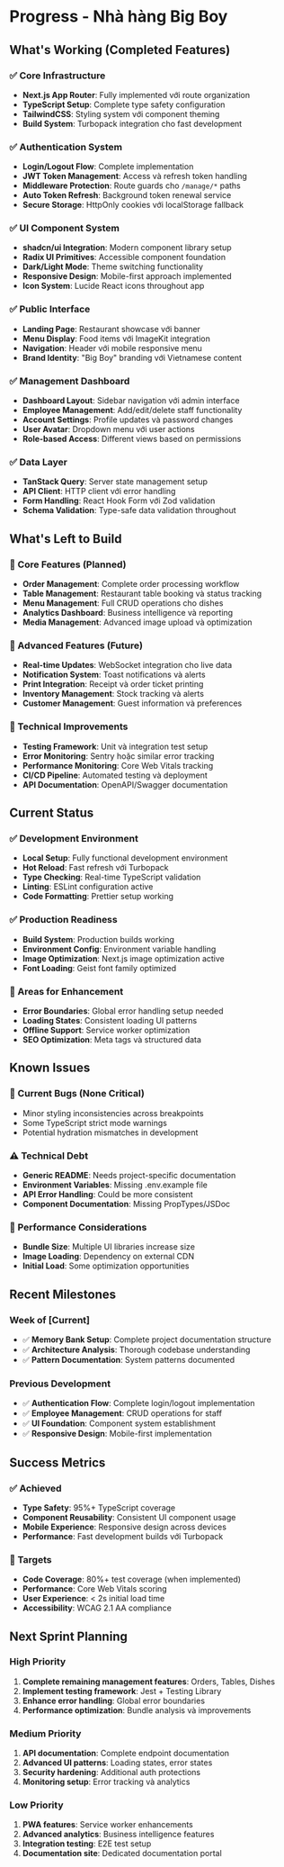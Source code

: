 # Progress - Nhà hàng Big Boy

## What's Working (Completed Features)

### ✅ Core Infrastructure

- **Next.js App Router**: Fully implemented với route organization
- **TypeScript Setup**: Complete type safety configuration
- **TailwindCSS**: Styling system với component theming
- **Build System**: Turbopack integration cho fast development

### ✅ Authentication System

- **Login/Logout Flow**: Complete implementation
- **JWT Token Management**: Access và refresh token handling
- **Middleware Protection**: Route guards cho `/manage/*` paths
- **Auto Token Refresh**: Background token renewal service
- **Secure Storage**: HttpOnly cookies với localStorage fallback

### ✅ UI Component System

- **shadcn/ui Integration**: Modern component library setup
- **Radix UI Primitives**: Accessible component foundation
- **Dark/Light Mode**: Theme switching functionality
- **Responsive Design**: Mobile-first approach implemented
- **Icon System**: Lucide React icons throughout app

### ✅ Public Interface

- **Landing Page**: Restaurant showcase với banner
- **Menu Display**: Food items với ImageKit integration
- **Navigation**: Header với mobile responsive menu
- **Brand Identity**: "Big Boy" branding với Vietnamese content

### ✅ Management Dashboard

- **Dashboard Layout**: Sidebar navigation với admin interface
- **Employee Management**: Add/edit/delete staff functionality
- **Account Settings**: Profile updates và password changes
- **User Avatar**: Dropdown menu với user actions
- **Role-based Access**: Different views based on permissions

### ✅ Data Layer

- **TanStack Query**: Server state management setup
- **API Client**: HTTP client với error handling
- **Form Handling**: React Hook Form với Zod validation
- **Schema Validation**: Type-safe data validation throughout

## What's Left to Build

### 🔄 Core Features (Planned)

- **Order Management**: Complete order processing workflow
- **Table Management**: Restaurant table booking và status tracking
- **Menu Management**: Full CRUD operations cho dishes
- **Analytics Dashboard**: Business intelligence và reporting
- **Media Management**: Advanced image upload và optimization

### 🔄 Advanced Features (Future)

- **Real-time Updates**: WebSocket integration cho live data
- **Notification System**: Toast notifications và alerts
- **Print Integration**: Receipt và order ticket printing
- **Inventory Management**: Stock tracking và alerts
- **Customer Management**: Guest information và preferences

### 🔄 Technical Improvements

- **Testing Framework**: Unit và integration test setup
- **Error Monitoring**: Sentry hoặc similar error tracking
- **Performance Monitoring**: Core Web Vitals tracking
- **CI/CD Pipeline**: Automated testing và deployment
- **API Documentation**: OpenAPI/Swagger documentation

## Current Status

### ✅ Development Environment

- **Local Setup**: Fully functional development environment
- **Hot Reload**: Fast refresh với Turbopack
- **Type Checking**: Real-time TypeScript validation
- **Linting**: ESLint configuration active
- **Code Formatting**: Prettier setup working

### ✅ Production Readiness

- **Build System**: Production builds working
- **Environment Config**: Environment variable handling
- **Image Optimization**: Next.js image optimization active
- **Font Loading**: Geist font family optimized

### 🔄 Areas for Enhancement

- **Error Boundaries**: Global error handling setup needed
- **Loading States**: Consistent loading UI patterns
- **Offline Support**: Service worker optimization
- **SEO Optimization**: Meta tags và structured data

## Known Issues

### 🐛 Current Bugs (None Critical)

- Minor styling inconsistencies across breakpoints
- Some TypeScript strict mode warnings
- Potential hydration mismatches in development

### ⚠️ Technical Debt

- **Generic README**: Needs project-specific documentation
- **Environment Variables**: Missing .env.example file
- **API Error Handling**: Could be more consistent
- **Component Documentation**: Missing PropTypes/JSDoc

### 🔧 Performance Considerations

- **Bundle Size**: Multiple UI libraries increase size
- **Image Loading**: Dependency on external CDN
- **Initial Load**: Some optimization opportunities

## Recent Milestones

### Week of [Current]

- ✅ **Memory Bank Setup**: Complete project documentation structure
- ✅ **Architecture Analysis**: Thorough codebase understanding
- ✅ **Pattern Documentation**: System patterns documented

### Previous Development

- ✅ **Authentication Flow**: Complete login/logout implementation
- ✅ **Employee Management**: CRUD operations for staff
- ✅ **UI Foundation**: Component system establishment
- ✅ **Responsive Design**: Mobile-first implementation

## Success Metrics

### ✅ Achieved

- **Type Safety**: 95%+ TypeScript coverage
- **Component Reusability**: Consistent UI component usage
- **Mobile Experience**: Responsive design across devices
- **Performance**: Fast development builds với Turbopack

### 🎯 Targets

- **Code Coverage**: 80%+ test coverage (when implemented)
- **Performance**: Core Web Vitals scoring
- **User Experience**: < 2s initial load time
- **Accessibility**: WCAG 2.1 AA compliance

## Next Sprint Planning

### High Priority

1. **Complete remaining management features**: Orders, Tables, Dishes
2. **Implement testing framework**: Jest + Testing Library
3. **Enhance error handling**: Global error boundaries
4. **Performance optimization**: Bundle analysis và improvements

### Medium Priority

1. **API documentation**: Complete endpoint documentation
2. **Advanced UI patterns**: Loading states, error states
3. **Security hardening**: Additional auth protections
4. **Monitoring setup**: Error tracking và analytics

### Low Priority

1. **PWA features**: Service worker enhancements
2. **Advanced analytics**: Business intelligence features
3. **Integration testing**: E2E test setup
4. **Documentation site**: Dedicated documentation portal
